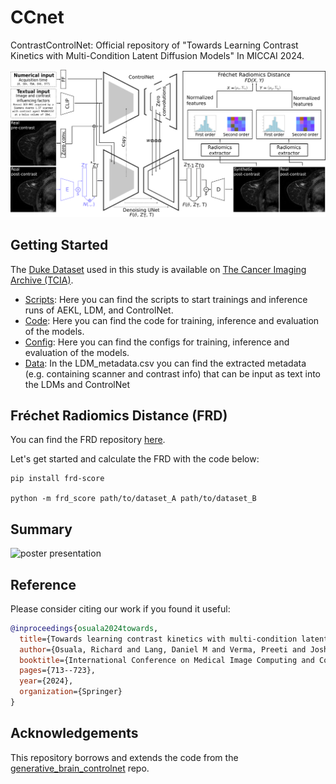 # CCnet
ContrastControlNet: Official repository of "Towards Learning Contrast Kinetics with Multi-Condition Latent Diffusion Models"
In MICCAI 2024.


![method](docs/method.png)


## Getting Started

The [Duke Dataset](https://sites.duke.edu/mazurowski/resources/breast-cancer-mri-dataset/) used in this study is available on [The Cancer Imaging Archive (TCIA)](https://wiki.cancerimagingarchive.net/pages/viewpage.action?pageId=70226903).


- [Scripts](src/bash/): Here you can find the scripts to start trainings and inference runs of AEKL, LDM, and ControlNet.
- [Code](src/python/): Here you can find the code for training, inference and evaluation of the models.
- [Config](configs/): Here you can find the configs for training, inference and evaluation of the models.
- [Data](data/): In the LDM_metadata.csv you can find the extracted metadata (e.g. containing scanner and contrast info) that can be input as text into the LDMs and ControlNet


## Fréchet Radiomics Distance (FRD)

You can find the FRD repository [here](https://github.com/RichardObi/frd-score). 

Let's get started and calculate the FRD with the code below: 

```
pip install frd-score

python -m frd_score path/to/dataset_A path/to/dataset_B
```


## Summary

![poster presentation](./poster.png)


## Reference
Please consider citing our work if you found it useful:
```bibtex
@inproceedings{osuala2024towards,
  title={Towards learning contrast kinetics with multi-condition latent diffusion models},
  author={Osuala, Richard and Lang, Daniel M and Verma, Preeti and Joshi, Smriti and Tsirikoglou, Apostolia and Skorupko, Grzegorz and Kushibar, Kaisar and Garrucho, Lidia and Pinaya, Walter HL and Diaz, Oliver and others},
  booktitle={International Conference on Medical Image Computing and Computer-Assisted Intervention},
  pages={713--723},
  year={2024},
  organization={Springer}
}
```

## Acknowledgements
This repository borrows and extends the code from the [generative_brain_controlnet](https://github.com/Warvito/generative_brain_controlnet) repo. 
